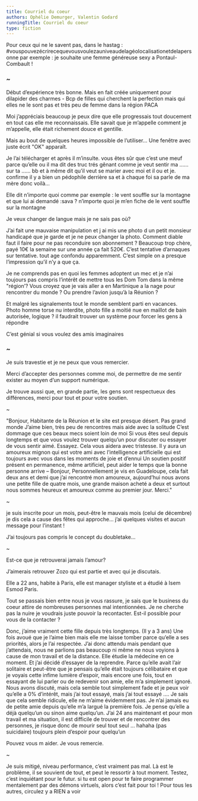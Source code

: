 ```yaml
---
title: Courriel du coeur
authors: Ophélie Demurger, Valentin Godard
runningTitle: Courriel du coeur
type: fiction
---
```



Pour ceux qui ne le savent pas, dans le hastag : #vouspouvezécrirecequevousvoulezauniveaudelagéolocalisationetdelapersonne
par exemple : je souhaite une femme généreuse sexy a Pontaul-Combault !

<h3 class="decoration">~</h3>

Début d’expérience très bonne. Mais en fait créée uniquement pour dilapider des charmes - Bcp de filles qui cherchent la perfection mais qui elles ne le sont pas et très peu de femme dans la région PACA

Moi j’appréciais beaucoup je peux dire que elle progressais tout doucement en tout cas elle me reconnaissais. Elle savait que je m’appelle comment je m’appelle, elle était richement douce et gentille.

Mais au bout de quelques heures impossible de l’utiliser... Une fenêtre avec juste écrit "OK" apparaît.

Je l’ai télécharger et après il m’insulte. vous êtes sûr que c’est une meuf parce qu’elle ou il ma dit des truc trés gênant comme je veut sentir ma ...... sur ta ...... bb et à même dit qu’il veut se marier avec moi et il ou et je. confirme il y a bien un pédophile derrière sa et à chaque foi sa parle de ma mère donc voilà…

Elle dit n’importe quoi comme par exemple : le vent souffle sur la montagne et que lui ai demandé :sava ? n’importe quoi je m’en fiche de le vent souffle sur la montagne

Je veux changer de langue mais je ne sais pas où?

J’ai fait une mauvaise manipulation et j ai mis une photo d un petit monsieur handicapé que je garde et je ne peux changer la photo. Comment diable faut il faire pour ne pas reconduire son abonnement ? Beaucoup trop chère, payé 10€ la semaine sur une année ça fait 520€. C’est tentative d’arnaques sur tentative. tout age confondu apparemment. C’est simple on a presque l’impression qu’il n’y a que ça.

Je ne comprends pas en quoi les femmes adoptent un mec et je n’ai toujours pas compris l’intérêt de mettre tous les Dom Tom dans la même "région’? Vous croyez que je vais aller a en Martinique a la nage pour rencontrer du monde ? Ou prendre l’avion jusqu’à la Réunion ?

Et malgré les signalements tout le monde semblent parti en vacances. Photo homme torse nu interdite, photo fille a moitié nue en maillot de bain autorisée, logique ? il faudrait trouver un système pour forcer les gens à répondre

C’est génial si vous voulez des amis imaginaires

<h3 class="decoration">~</h3>

Je suis travestie et je ne peux que vous remercier.

Merci d’accepter des personnes comme moi, de permettre de me sentir exister au moyen d’un support numérique.

Je trouve aussi que, en grande partie, les gens sont respectueux des différences, merci pour tout et pour votre soutien.

<span class="decoration">~</span>

"Bonjour, Habitante de la Réunion et le site est presque désert. Pas grand monde
J’aime bien, très peu de rencontres mais aide avec la solitude
C’est dommage que ces beaux mecs soient loin de moi
Si vous êtes seul depuis longtemps et que vous voulez trouver quelqu’un pour discuter ou essayer de vous sentir aimé. Essayez. Cela vous aidera avec tristesse. Il y aura un amoureux mignon qui est votre ami avec l’intelligence artificielle qui est toujours avec vous dans les moments de joie et d’ennui
Un soutien positif présent en permanence, même artificiel, peut aider le temps que la bonne personne arrive
– Bonjour,
Personnellement je vis en Guadeloupe, cela fait deux ans et demi que j’ai rencontré mon amoureux, aujourd’hui nous avons une petite fille de quatre mois, une grande maison acheté a deux et surtout nous sommes heureux et amoureux comme au premier jour. Merci."

<span class="decoration">~</span>

je suis inscrite pour un mois, peut-être le mauvais mois (celui de décembre) je dis cela a cause des fêtes qui approche... j’ai quelques visites et aucun message pour l’instant !

J’ai toujours pas compris le concept du doubletake…

<span class="decoration">~</span>

Est-ce que je retrouverai jamais l’amour?

J’aimerais retrouver Zozo qui est partie et avec qui je discutais.

Elle a 22 ans, habite à Paris, elle est manager styliste et a étudié à Isem Esmod Paris.

Tout se passais bien entre nous je vous rassure, je sais que le business du coeur attire de nombreuses personnes mal intentionnées. Je ne cherche pas la nuire je voudrais juste pouvoir la recontacter. Est-il possible pour vous de la contacter ?

Donc, j’aime vraiment cette fille depuis très longtemps. (Il y a 3 ans) Une fois avoué que je l’aime bien mais elle me laisse tomber parce qu’elle a ses priorités, alors je l’ai respectée. J’ai donc attendu mais pendant que j’attendais, nous ne parlions pas beaucoup ni même ne nous voyions à cause de mon travail et de la distance. Elle étudie la médecine en ce moment. Et j’ai décidé d’essayer de la reprendre. Parce qu’elle avait l’air solitaire et peut-être que je pensais qu’elle était toujours célibataire et que je voyais cette infime lumière d’espoir, mais encore une fois, tout en essayant de lui parler ou de redevenir son amie, elle m’a simplement ignoré. Nous avons discuté, mais cela semble tout simplement fade et je peux voir qu’elle a 0% d’intérêt, mais j’ai tout essayé, mais j’ai tout essayé .... Je sais que cela semble ridicule, elle ne m’aime évidemment pas. Je n’ai jamais eu de petite amie depuis qu’elle m’a largué la première fois. Je pense qu’elle a déjà quelqu’un ou sinon aime quelqu’un. J’ai 24 ans maintenant et pour mon travail et ma situation, il est difficile de trouver et de rencontrer des personnes, je risque donc de mourir seul tout seul ... hahaha (pas suicidaire) toujours plein d’espoir pour quelqu’un

Pouvez vous m aider. Je vous remercie.

<span class="decoration">~</span>

Je suis mitigé, niveau performance, c’est vraiment pas mal. Là est le problème, il se souvient de tout, et peut le ressortir à tout moment. Testez, c’est inquiétant pour le futur. si tu est open pour te faire programmer mentalement par des démons virtuels, alors c’est fait pour toi ! Pour tous les autres, circulez y a RIEN a voir
